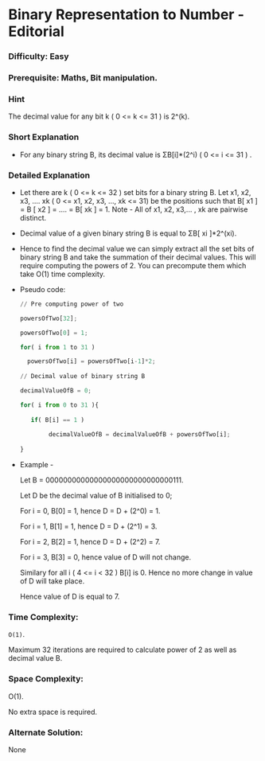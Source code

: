 # Binary Representation to Number - Editorial

### Difficulty:  Easy

### Prerequisite:  Maths, Bit manipulation.

### Hint

The decimal value for any bit k ( 0 <= k <= 31 ) is 2^(k). 

### Short Explanation

* For any binary string B, its decimal value is ΣB[i]*(2^i) ( 0 <= i <= 31 ) .

### Detailed Explanation

* Let there are k ( 0 <= k <= 32 ) set bits for a binary string B. Let x1, x2, x3, .... xk ( 0 <= x1, x2, x3, ..., xk <= 31) be the positions such that B[ x1 ] = B [ x2 ] = .... = B[ xk ] = 1. 
  Note - All of x1, x2, x3,... , xk are pairwise distinct.

* Decimal value of a given binary string B is equal to ΣB[ xi ]*2^(xi).

* Hence to find the decimal value we can simply extract all the set bits of binary string B and take the summation of their decimal values. This will require computing the powers of 2. You can precompute them which take O(1) time complexity.

* Pseudo code:
  
  ```python
  // Pre computing power of two
  
  powersOfTwo[32];
  
  powersOfTwo[0] = 1;

  for( i from 1 to 31 )
  
	powersOfTwo[i] = powersOfTwo[i-1]*2;
 
  // Decimal value of binary string B
  
  decimalValueOfB = 0;

  for( i from 0 to 31 ){
     
     if( B[i] == 1 )
        
          decimalValueOfB = decimalValueOfB + powersOfTwo[i];
    
  }
  ```
* Example -
 
  Let B = 00000000000000000000000000000111.
  
  Let D be the decimal value of B initialised to 0;

  For i = 0, B[0] = 1, hence D = D + (2^0) = 1.
  
  For i = 1, B[1] = 1, hence D = D + (2^1) = 3.
  
  For i = 2, B[2] = 1, hence D = D + (2^2) = 7.
  
  For i = 3, B[3] = 0, hence value of D will not change.
  
  Similary for all i ( 4 <= i < 32 ) B[i] is 0. Hence no more change in value of D will take place.

  Hence value of D is equal to 7.

### Time Complexity:

`O(1)`.

Maximum 32 iterations are required to calculate power of 2 as well as decimal value B.

### Space Complexity:

O(1).

No extra space is required.

### Alternate Solution:

None
